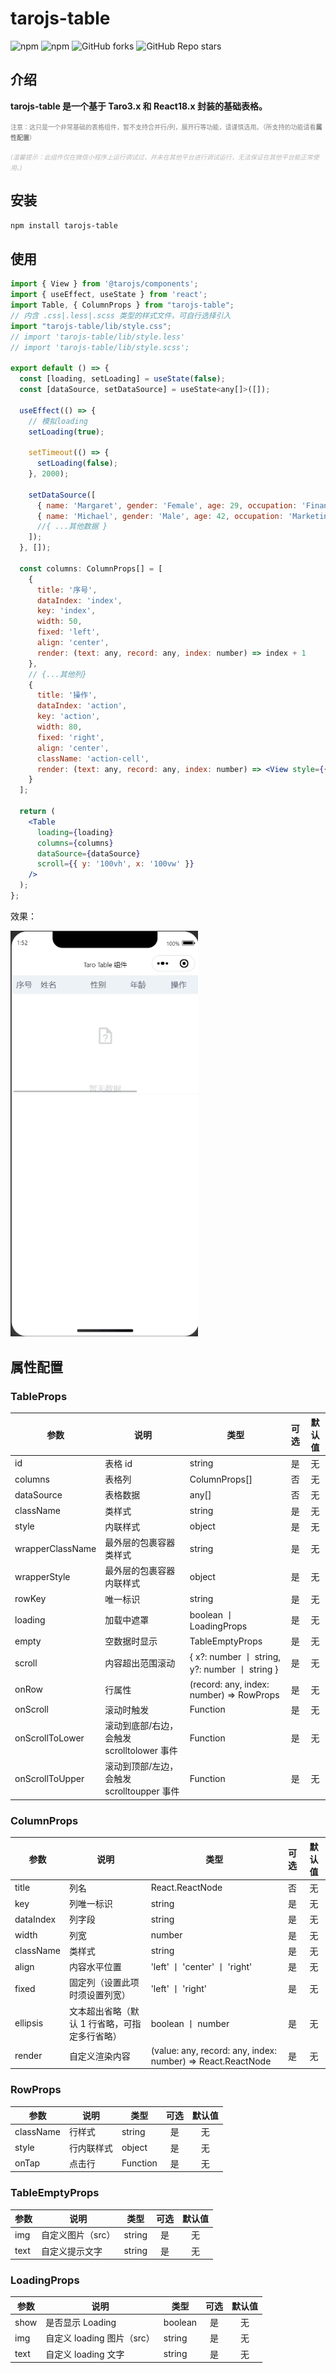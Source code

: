 # tarojs-table

<p>
<img alt="npm" src="https://img.shields.io/npm/v/tarojs-table?logo=npm&color=%234ac41c">
<img alt="npm" src="https://img.shields.io/npm/dm/tarojs-table?logo=npm&color=%234ac41c">
<img alt="GitHub forks" src="https://img.shields.io/github/forks/chutao-zhang/tarojs-table?logo=github&color=%234ac41c">
<img alt="GitHub Repo stars" src="https://img.shields.io/github/stars/chutao-zhang/tarojs-table?logo=github&color=%234ac41c">
</p>

## 介绍

**tarojs-table 是一个基于 Taro3.x 和 React18.x 封装的基础表格。**

<font size=1 color=#808080 >注意：这只是一个非常基础的表格组件，暂不支持合并行/列，展开行等功能，请谨慎选用。（所支持的功能请看<strong>属性配置</strong>）</font>

<font size=1 color=#b7b7b7>_(温馨提示：此组件仅在微信小程序上运行调试过，并未在其他平台进行调试运行，无法保证在其他平台能正常使用。)_</font>

## 安装

```sh
npm install tarojs-table
```

## 使用

```jsx
import { View } from '@tarojs/components';
import { useEffect, useState } from 'react';
import Table, { ColumnProps } from "tarojs-table";
// 内含 .css|.less|.scss 类型的样式文件，可自行选择引入
import "tarojs-table/lib/style.css";
// import 'tarojs-table/lib/style.less'
// import 'tarojs-table/lib/style.scss';

export default () => {
  const [loading, setLoading] = useState(false);
  const [dataSource, setDataSource] = useState<any[]>([]);

  useEffect(() => {
    // 模拟loading
    setLoading(true);

    setTimeout(() => {
      setLoading(false);
    }, 2000);

    setDataSource([
      { name: 'Margaret', gender: 'Female', age: 29, occupation: 'Financial Analyst', address: '789 Birch St' },
      { name: 'Michael', gender: 'Male', age: 42, occupation: 'Marketing Manager', address: '456 Pine Ave' },
      //{ ...其他数据 }
    ]);
  }, []);

  const columns: ColumnProps[] = [
    {
      title: '序号',
      dataIndex: 'index',
      key: 'index',
      width: 50,
      fixed: 'left',
      align: 'center',
      render: (text: any, record: any, index: number) => index + 1
    },
    // {...其他列}
    {
      title: '操作',
      dataIndex: 'action',
      key: 'action',
      width: 80,
      fixed: 'right',
      align: 'center',
      className: 'action-cell',
      render: (text: any, record: any, index: number) => <View style={{ color: "blue" }}>编辑</View>
    }
  ];

  return (
    <Table
      loading={loading}
      columns={columns}
      dataSource={dataSource}
      scroll={{ y: '100vh', x: '100vw' }}
    />
  );
};
```

效果：

<p>
<img alt="" src="https://github.com/chutao-zhang/tarojs-table/blob/master/public/example.gif?raw=true" width="300" />
</p>

## 属性配置

### TableProps

| 参数             | 说明                                       | 类型                                           | 可选 | 默认值 |
| ---------------- | ------------------------------------------ | ---------------------------------------------- | :--: | :----: |
| id               | 表格 id                                    | string                                         |  是  |   无   |
| columns          | 表格列                                     | ColumnProps[]                                  |  否  |   无   |
| dataSource       | 表格数据                                   | any[]                                          |  否  |   无   |
| className        | 类样式                                     | string                                         |  是  |   无   |
| style            | 内联样式                                   | object                                         |  是  |   无   |
| wrapperClassName | 最外层的包裹容器类样式                     | string                                         |  是  |   无   |
| wrapperStyle     | 最外层的包裹容器内联样式                   | object                                         |  是  |   无   |
| rowKey           | 唯一标识                                   | string                                         |  是  |   无   |
| loading          | 加载中遮罩                                 | boolean 丨 LoadingProps                        |  是  |   无   |
| empty            | 空数据时显示                               | TableEmptyProps                                |  是  |   无   |
| scroll           | 内容超出范围滚动                           | { x?: number 丨 string, y?: number 丨 string } |  是  |   无   |
| onRow            | 行属性                                     | (record: any, index: number) => RowProps       |  是  |   无   |
| onScroll         | 滚动时触发                                 | Function                                       |  是  |   无   |
| onScrollToLower  | 滚动到底部/右边，会触发 scrolltolower 事件 | Function                                       |  是  |   无   |
| onScrollToUpper  | 滚动到顶部/左边，会触发 scrolltoupper 事件 | Function                                       |  是  |   无   |

### ColumnProps

| 参数      | 说明                                          | 类型                                                        | 可选 | 默认值 |
| --------- | --------------------------------------------- | ----------------------------------------------------------- | :--: | :----: |
| title     | 列名                                          | React.ReactNode                                             |  否  |   无   |
| key       | 列唯一标识                                    | string                                                      |  是  |   无   |
| dataIndex | 列字段                                        | string                                                      |  是  |   无   |
| width     | 列宽                                          | number                                                      |  是  |   无   |
| className | 类样式                                        | string                                                      |  是  |   无   |
| align     | 内容水平位置                                  | 'left' 丨 'center' 丨 'right'                               |  是  |   无   |
| fixed     | 固定列（设置此项时须设置列宽）                | 'left' 丨 'right'                                           |  是  |   无   |
| ellipsis  | 文本超出省略（默认 1 行省略，可指定多行省略） | boolean 丨 number                                           |  是  |   无   |
| render    | 自定义渲染内容                                | (value: any, record: any, index: number) => React.ReactNode |  是  |   无   |

### RowProps

| 参数      | 说明       | 类型     | 可选 | 默认值 |
| --------- | ---------- | -------- | :--: | :----: |
| className | 行样式     | string   |  是  |   无   |
| style     | 行内联样式 | object   |  是  |   无   |
| onTap     | 点击行     | Function |  是  |   无   |

### TableEmptyProps

| 参数 | 说明              | 类型   | 可选 | 默认值 |
| ---- | ----------------- | ------ | :--: | :----: |
| img  | 自定义图片（src） | string |  是  |   无   |
| text | 自定义提示文字    | string |  是  |   无   |

### LoadingProps

| 参数 | 说明                       | 类型    | 可选 | 默认值 |
| ---- | -------------------------- | ------- | :--: | :----: |
| show | 是否显示 Loading           | boolean |  是  |   无   |
| img  | 自定义 loading 图片（src） | string  |  是  |   无   |
| text | 自定义 loading 文字        | string  |  是  |   无   |
